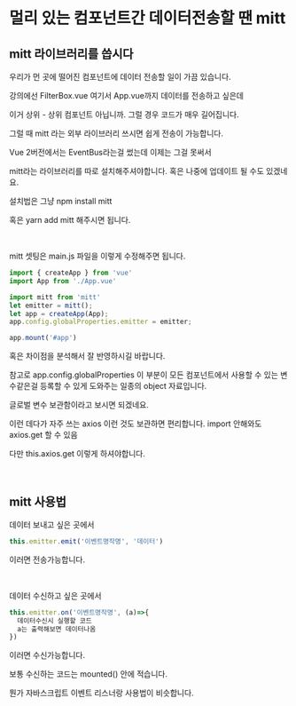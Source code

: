 # 멀리 있는 컴포넌트간 데이터전송할 땐 mitt

## mitt 라이브러리를 씁시다

우리가 먼 곳에 떨어진 컴포넌트에 데이터 전송할 일이 가끔 있습니다.

강의에선 FilterBox.vue 여기서 App.vue까지 데이터를 전송하고 싶은데

이거 상위 - 상위 컴포넌트 아닙니까. 그럴 경우 코드가 매우 길어집니다. 

 

그럴 때 mitt 라는 외부 라이브러리 쓰시면 쉽게 전송이 가능합니다. 

Vue 2버전에서는 EventBus라는걸 썼는데 이제는 그걸 못써서 

mitt라는 라이브러리를 따로 설치해주셔야합니다. 혹은 나중에 업데이트 될 수도 있겠네요. 

 

 

설치법은 그냥 npm install mitt

혹은 yarn add mitt 해주시면 됩니다. 

<br/>

mitt 셋팅은 main.js 파일을 이렇게 수정해주면 됩니다. 

```js
import { createApp } from 'vue'
import App from './App.vue'

import mitt from 'mitt'
let emitter = mitt();
let app = createApp(App);
app.config.globalProperties.emitter = emitter;

app.mount('#app') 
```
혹은 차이점을 분석해서 잘 반영하시길 바랍니다. 

참고로 app.config.globalProperties 이 부분이 모든 컴포넌트에서 사용할 수 있는 변수같은걸 등록할 수 있게 도와주는 일종의 object 자료입니다.

글로벌 변수 보관함이라고 보시면 되겠네요.

이런 데다가 자주 쓰는 axios 이런 것도 보관하면 편리합니다. import 안해와도 axios.get 할 수 있음

다만 this.axios.get 이렇게 하셔야합니다. 

<br/>

## mitt 사용법

데이터 보내고 싶은 곳에서

```js
this.emitter.emit('이벤트명작명', '데이터')
```
이러면 전송가능합니다. 

<br/>

데이터 수신하고 싶은 곳에서

```js
this.emitter.on('이벤트명작명', (a)=>{
  데이터수신시 실행할 코드
  a는 출력해보면 데이터나옴 
})
```
이러면 수신가능합니다.

보통 수신하는 코드는 mounted() 안에 적습니다. 

뭔가 자바스크립트 이벤트 리스너랑 사용법이 비슷합니다. 